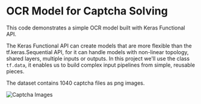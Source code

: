 <h1>OCR Model for Captcha Solving</h1>
This code demonstrates a simple OCR model built with Keras Functional API. 

The Keras Functional API can create models that are more flexible than the tf.keras.Sequential API, for it can handle models with non-linear topology, shared layers, multiple inputs or outputs. In this project we'll use the class `tf.data`, it enables us to build complex input pipelines from simple, reusable pieces.

The dataset contains 1040 captcha files as png images.

![Captcha Images](https://i.ibb.co/1vjC6Rb/hbhvv.png)

